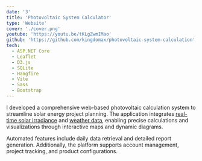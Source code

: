 ```yaml
---
date: '3'
title: 'Photovoltaic System Calculator'
type: 'Website'
cover: './cover.png'
youtube: 'https://youtu.be/tKLgZwmIMao'
github: 'https://github.com/kingdomax/photovoltaic-system-calculation'
tech:
  - ASP.NET Core
  - Leaflet
  - D3.js
  - SQLite
  - Hangfire
  - Vite
  - Sass
  - Bootstrap
---
```


I developed a comprehensive web-based photovoltaic calculation system to streamline solar energy project planning. The application integrates [real-time solar irradiance](https://joint-research-centre.ec.europa.eu/photovoltaic-geographical-information-system-pvgis_en) and [weather data](https://openweathermap.org/api), enabling precise calculations and visualizations through interactive maps and dynamic diagrams.

Automated features include daily data retrieval and detailed report generation. Additionally, the platform supports account management, project tracking, and product configurations.
